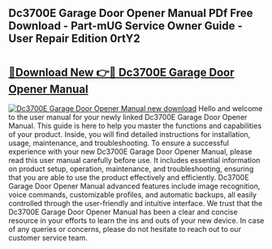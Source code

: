 ## Dc3700E Garage Door Opener Manual PDf Free Download - Part-mUG Service Owner Guide - User Repair Edition 0rtY2

# <h2><a href="http://bc70988.oget.top/?id=Dc3700E+Garage+Door+Opener+Manual">🔗Download New 👉🔴 Dc3700E Garage Door Opener Manual</a></h2>

[![Dc3700E Garage Door Opener Manual new download](https://i.imgur.com/5g1atiW.png)](http://bc70988.oget.top/?id=Dc3700E+Garage+Door+Opener+Manual)
Hello and welcome to the user manual for your newly linked Dc3700E Garage Door Opener Manual. This guide is here to help you master the functions and capabilities of your product. Inside, you will find detailed instructions for installation, usage, maintenance, and troubleshooting. To ensure a successful experience with your new Dc3700E Garage Door Opener Manual, please read this user manual carefully before use. It includes essential information on product setup, operation, maintenance, and troubleshooting, ensuring that you are able to use the product effectively and efficiently. Dc3700E Garage Door Opener Manual advanced features include image recognition, voice commands, customizable profiles, and automatic backups, all easily controlled through the user-friendly and intuitive interface. We trust that the Dc3700E Garage Door Opener Manual has been a clear and concise resource in your efforts to learn the ins and outs of your new device. In case of any queries or concerns, please do not hesitate to reach out to our customer service team.
